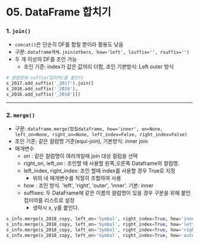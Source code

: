 # 05. DataFrame 합치기

### 1. `join()`
  - `concat()`은 단순히 DF를 합칠 뿐이라 활용도 낮음
  - 구문: `dataframe객체.join(others, how='left', lsuffix='', rsuffix='')`
  - 두 개 이상의 DF를 조인 가능
    - 조인 기준: index가 값은 값끼리 더함, 조인 기본방식: Left outer 방식
  ```python
  # 컬럼명에 suffix(접미어)를 붙인다
  s_2017.add_suffix('_2017').join([
  s_2016.add_suffix('_2016'),
  s_2016.add_suffix('_2018')])
  ```
- - -


### 2. `merge()`
- 구문: `dataframe.merge(합칠dataframe, how='inner', on=None, left_on=None, right_on=None, left_index=False, right_index=False)`
- 조인 기준: 같은 컬럼명 기준(equi-join), 기본방식: inner join
- 매개변수
  - on : 같은 컬럼명이 여러개일때 join 대상 컬럼을 선택
  - right_on, left_on : 조인할 때 사용할 왼쪽,오른쪽 Dataframe의 컬럼명. 
  - left_index, right_index: 조인 할때 index를 사용할 경우 True로 지정 
      - 위의 네 매개변수를 적절히 조합하여 사용
  - how : 조인 방식.  'left', 'right', 'outer', 'inner'. 기본: inner 
  - suffixes: 두 DataFrame에 같은 이름의 컬럼명이 있을 경우 구분을 위해 붙인 접미어를 리스트로 설정
      - 생략시 x, y를 붙인다.
```python
s_info.merge(s_2018_copy, left_on='Symbol', right_index=True, how='inner')
s_info.merge(s_2018_copy, left_on='Symbol', right_index=True, how='left')
s_info.merge(s_2018_copy, left_on='Symbol', right_index=True, how='right')
s_info.merge(s_2018_copy, left_on='Symbol', right_index=True, how='outer')
```

